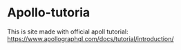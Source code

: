 # Apollo-tutoria
This is site made with official apoll tutorial: https://www.apollographql.com/docs/tutorial/introduction/
